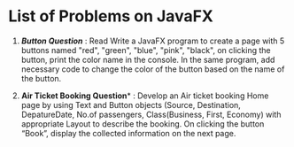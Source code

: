 # List of Problems on JavaFX

1. ***Button Question*** : Read Write a JavaFX program to create a page with 5 buttons named "red", "green", "blue", "pink", "black", on clicking the button, print the color name in the console. In the
same program, add necessary code to change the color of the button based on the name of the button.

2. **Air Ticket Booking Question*** : Develop an Air ticket booking Home page by using Text and Button objects (Source, Destination, DepatureDate, No.of passengers, Class(Business, First, Economy) with
appropriate Layout to describe the booking. On clicking the button “Book”, display the collected information on the next page.
